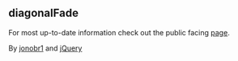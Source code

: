 ## diagonalFade

For most up-to-date information check out the public facing [page](http://jonobr1.github.com/diagonalFade).

By [jonobr1](http://jonobr1.com/) and [jQuery](http://jquery.com/)